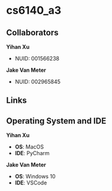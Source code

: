 # cs6140_a3

## Collaborators

<b>Yihan Xu</b>
- NUID: 001566238

<b>Jake Van Meter</b>
- NUID: 002965845

## Links



## Operating System and IDE

<b>Yihan Xu</b>
- <b>OS</b>: MacOS
- <b>IDE</b>: PyCharm

<b>Jake Van Meter</b>
- <b>OS</b>: Windows 10
- <b>IDE</b>: VSCode

